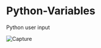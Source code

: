 # Python-Variables
Python user input

![Capture](https://user-images.githubusercontent.com/82565293/118160272-bbb1e480-b43b-11eb-9b39-620c8bca1de6.PNG)




